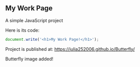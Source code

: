 ## My Work Page

<span>A simple JavaScript project

Here is its code:
```Javascript
document.write('<h1>My Work Page!</h1>');
```

<span>Project is published at:
https://julia252006.github.io/Butterfly/

Butterfly image added!
